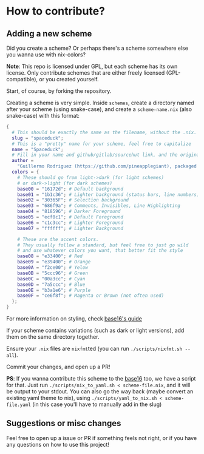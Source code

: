 # How to contribute?

## Adding a new scheme
Did you create a scheme? Or perhaps there's a scheme somewhere else you wanna use with nix-colors?

**Note**: This repo is licensed under GPL, but each scheme has its own license. Only contribute schemes that are either freely licensed (GPL-compatible), or you created yourself.

Start, of course, by forking the repository.

Creating a scheme is very simple. Inside `schemes`, create a directory named after your scheme (using snake-case), and create a `scheme-name.nix` (also snake-case) with this format:

```nix
{
  # This should be exactly the same as the filename, without the .nix. snake-case.
  slug = "spaceduck";
  # This is a "pretty" name for your scheme, feel free to capitalize
  name = "Spaceduck";
  # Fill in your name and github/gitlab/sourcehut link, and the original theme creator's (if not you)
  author =
    "Guillermo Rodriguez (https://github.com/pineapplegiant), packaged by Gabriel Fontes (https://github.com/Misterio77)";
  colors = {
    # These should go from light->dark (for light schemes)
    # or dark->light (for dark schemes)
    base00 = "16172d"; # Default background
    base01 = "1b1c36"; # Lighter background (status bars, line numbers)
    base02 = "30365F"; # Selection background
    base03 = "686f9a"; # Comments, Invisibles, Line Highlighting
    base04 = "818596"; # Darker Foreground
    base05 = "ecf0c1"; # Default Foreground
    base06 = "c1c3cc"; # Lighter Foreground
    base07 = "ffffff"; # Lighter Background

    # These are the accent colors.
    # They usually follow a standard, but feel free to just go wild
    # and use whatever colors you want, that better fit the style
    base08 = "e33400"; # Red
    base09 = "e39400"; # Orange
    base0A = "f2ce00"; # Yelow
    base0B = "5ccc96"; # Green
    base0C = "00a3cc"; # Cyan
    base0D = "7a5ccc"; # Blue
    base0E = "b3a1e6"; # Purple
    base0F = "ce6f8f"; # Magenta or Brown (not often used)
  };
}
```

For more information on styling, check [base16's guide](https://github.com/chriskempson/base16/blob/master/styling.md)

If your scheme contains variations (such as dark or light versions), add them on the same directory together.

Ensure your `.nix` files are `nixfmt`ted (you can run `./scripts/nixfmt.sh --all`).

Commit your changes, and open up a PR!

**PS**: If you wanna contribute this scheme to the [base16](https://github.com/chriskempson/base16) too, we have a script for that. Just run `./scripts/nix_to_yaml.sh < scheme-file.nix`, and it will be output to your stdout. You can also go the way back (maybe convert an existing yaml theme to nix), using `./scripts/yaml_to_nix.sh < scheme-file.yaml` (in this case you'll have to manually add in the slug)

## Suggestions or misc changes
Feel free to open up a issue or PR if something feels not right, or if you have any questions on how to use this project!
